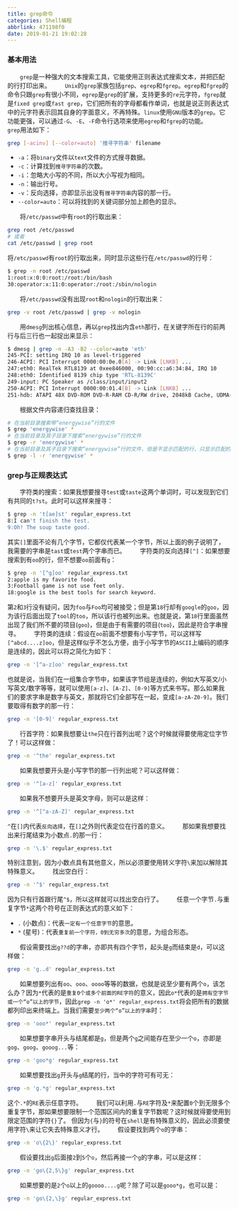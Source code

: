 ```yaml
---
title: grep命令
categories: Shell编程
abbrlink: 471198f0
date: 2019-01-21 19:02:28
---
```

### 基本用法

&emsp;&emsp;`grep`是一种强大的文本搜索工具，它能使用正则表达式搜索文本，并把匹配的行打印出来。<!--more-->
&emsp;&emsp;`Unix`的`grep`家族包括`grep`、`egrep`和`fgrep`。`egrep`和`fgrep`的命令只跟`grep`有很小不同，`egrep`是`grep`的扩展，支持更多的`re`元字符，`fgrep`就是`fixed grep`或`fast grep`，它们把所有的字母都看作单词，也就是说正则表达式中的元字符表示回其自身的字面意义，不再特殊。`linux`使用`GNU`版本的`grep`。它功能更强，可以通过`-G`、`-E`、`-F`命令行选项来使用`egrep`和`fgrep`的功能。
&emsp;&emsp;`grep`用法如下：

``` bash
grep [-acinv] [--color=auto] '搜寻字符串' filename
```

- `-a`：将`binary`文件以`text`文件的方式搜寻数据。
- `-c`：计算找到`搜寻字符串`的次数。
- `-i`：忽略大小写的不同，所以大小写视为相同。
- `-n`：输出行号。
- `-v`：反向选择，亦即显示出没有`搜寻字符串`内容的那一行。
- `--color=auto`：可以将找到的关键词部分加上颜色的显示。

&emsp;&emsp;将`/etc/passwd`中有`root`的行取出来：

``` bash
grep root /etc/passwd
# 或者
cat /etc/passwd | grep root
```

将`/etc/passwd`有`root`的行取出来，同时显示这些行在`/etc/passwd`的行号：

``` bash
$ grep -n root /etc/passwd
1:root:x:0:0:root:/root:/bin/bash
30:operator:x:11:0:operator:/root:/sbin/nologin
```

&emsp;&emsp;将`/etc/passwd`没有出现`root`和`nologin`的行取出来：

``` bash
grep -v root /etc/passwd | grep -v nologin
```

&emsp;&emsp;用`dmesg`列出核心信息，再以`grep`找出内含`eth`那行，在关键字所在行的前两行与后三行也一起捉出来显示：

``` bash
$ dmesg | grep -n -A3 -B2 --color=auto 'eth'
245-PCI: setting IRQ 10 as level-triggered
246-ACPI: PCI Interrupt 0000:00:0e.0[A] -> Link [LNKB] ...
247:eth0: RealTek RTL8139 at 0xee846000, 00:90:cc:a6:34:84, IRQ 10
248:eth0: Identified 8139 chip type 'RTL-8139C'
249-input: PC Speaker as /class/input/input2
250-ACPI: PCI Interrupt 0000:00:01.4[B] -> Link [LNKB] ...
251-hdb: ATAPI 48X DVD-ROM DVD-R-RAM CD-R/RW drive, 2048kB Cache, UDMA(66)
```

&emsp;&emsp;根据文件内容递归查找目录：

``` bash
# 在当前目录搜索带“energywise”行的文件
$ grep 'energywise' *
# 在当前目录及其子目录下搜索“energywise”行的文件
$ grep -r 'energywise' *  
# 在当前目录及其子目录下搜索“energywise”行的文件，但是不显示匹配的行，只显示匹配的文件
$ grep -l -r 'energywise' *
```

### grep与正规表达式

&emsp;&emsp;字符类的搜索：如果我想要搜寻`test`或`taste`这两个单词时，可以发现到它们有共同的`t?st`。此时可以这样来搜寻：

``` bash
$ grep -n 't[ae]st' regular_express.txt
8:I can't finish the test.
9:Oh! The soup taste good.
```

其实`[]`里面不论有几个字节，它都仅代表某一个字节，所以上面的例子说明了，我需要的字串是`tast`或`test`两个字串而已。
&emsp;&emsp;字符类的反向选择`[^]`：如果想要搜索到有`oo`的行，但不想要`oo`前面有`g`：

``` bash
$ grep -n '[^g]oo' regular_express.txt
2:apple is my favorite food.
3:Football game is not use feet only.
18:google is the best tools for search keyword.
```

第`2`和`3`行没有疑问，因为`foo`与`Foo`均可被接受；但是第`18`行却有`google`的`goo`，因为该行后面出现了`tool`的`too`，所以该行也被列出来。也就是说，第`18`行里面虽然出现了我们所不要的项目(`goo`)，但是由于有需要的项目(`too`)，因此是符合字串搜寻。
&emsp;&emsp;字符类的连续：假设在`oo`前面不想要有小写字节，可以这样写`[^abcd....z]oo`，但是这样似乎不怎么方便，由于小写字节的`ASCII`上编码的顺序是连续的，因此可以将之简化为如下：

``` bash
grep -n '[^a-z]oo' regular_express.txt
```

也就是说，当我们在一组集合字节中，如果该字节组是连续的，例如大写英文/小写英文/数字等等，就可以使用`[a-z]`、`[A-Z]`、`[0-9]`等方式来书写。那么如果我们的要求字串是数字与英文，那就将它们全部写在一起，变成`[a-zA-Z0-9]`。我们要取得有数字的那一行：

``` bash
grep -n '[0-9]' regular_express.txt
```

&emsp;&emsp;行首字符：如果我想要让`the`只在行首列出呢？这个时候就得要使用定位字节了！可以这样做：

``` bash
grep -n '^the' regular_express.txt
```

&emsp;&emsp;如果我想要开头是小写字节的那一行列出呢？可以这样做：

``` bash
grep -n '^[a-z]' regular_express.txt
```

&emsp;&emsp;如果我不想要开头是英文字母，则可以是这样：

``` bash
grep -n '^[^a-zA-Z]' regular_express.txt
```

`^`在`[]`内代表`反向选择`，在`[]`之外则代表定位在行首的意义。
&emsp;&emsp;那如果我想要找出来行尾结束为小数点`.`的那一行：

``` bash
grep -n '\.$' regular_express.txt
```

特别注意到，因为小数点具有其他意义，所以必须要使用转义字符`\`来加以解除其特殊意义。
&emsp;&emsp;找出空白行：

``` bash
grep -n '^$' regular_express.txt
```

因为只有行首跟行尾`^$`，所以这样就可以找出空白行了。
&emsp;&emsp;任意一个字节`.`与重复字节`*`这两个符号在正则表达式的意义如下：

- `.` (小数点)：代表`一定有一个任意字节`的意思。
- `*` (星号)：代表`重复前一个字符，0到无穷多次`的意思，为组合形态。

&emsp;&emsp;假设需要找出`g??d`的字串，亦即共有四个字节，起头是`g`而结束是`d`，可以这样做：

``` bash
grep -n 'g..d' regular_express.txt
```

&emsp;&emsp;如果想要列出有`oo`、`ooo`、`oooo`等等的数据，也就是说至少要有两个`o`，该怎么办？因为`*`代表的是`重复0个或多个前面的RE字符`的意义，因此`o*`代表的是`拥有空字节或一个“o”以上的字节`，因此`grep -n 'o*' regular_express.txt`将会把所有的数据都列印出来终端上。当我们需要`至少两个“o”以上的字串`时：

``` bash
grep -n 'ooo*' regular_express.txt
```

&emsp;&emsp;如果想要字串开头与结尾都是`g`，但是两个`g`之间能存在至少一个`o`，亦即是`gog`、`goog`、`gooog...`等：

``` bash
grep -n 'goo*g' regular_express.txt
```

&emsp;&emsp;如果想要找出`g`开头与`g`结尾的行，当中的字符可有可无：

``` bash
grep -n 'g.*g' regular_express.txt
```

这个`.*`的`RE`表示任意字符。
&emsp;&emsp;我们可以利用`.`与`RE`字符及`*`来配置`0`个到无限多个重复字节，那如果想要限制一个范围区间内的重复字节数呢？这时候就得要使用到限定范围的字符`{}`了。 但因为`{`与`}`的符号在`shell`是有特殊意义的，因此必须要使用字符`\`来让它失去特殊意义才行。
&emsp;&emsp;假设要找到两个`o`的字串：

``` bash
grep -n 'o\{2\}' regular_express.txt
```

&emsp;&emsp;假设要找出`g`后面接`2`到`5`个`o`，然后再接一个`g`的字串，可以是这样：

``` bash
grep -n 'go\{2,5\}g' regular_express.txt
```

&emsp;&emsp;如果想要的是`2`个`o`以上的`goooo....g`呢？除了可以是`gooo*g`，也可以是：

``` bash
grep -n 'go\{2,\}g' regular_express.txt
```